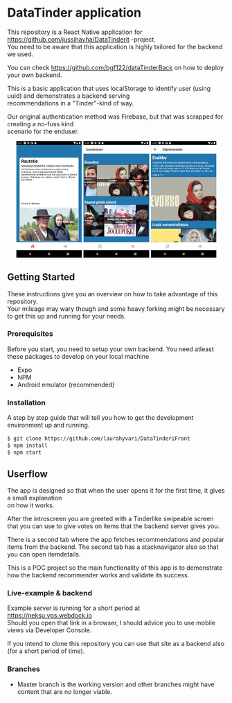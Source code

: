 # DataTinder application

This repository is a React Native application for https://github.com/jussihayha/DataTinderit -project.  
You need to be aware that this application is highly tailored for the backend we used.

You can check https://github.com/bgf122/dataTinderBack on how to deploy your own backend.

This is a basic application that uses localStorage to identify user (using uuid) and demonstrates a backend serving  
recommendations in a "Tinder"-kind of way.

Our original authentication method was Firebase, but that was scrapped for creating a no-fuss kind  
scenario for the enduser.

<p align="center">
    <img src="./components/images/HomeScreen.png" width="30%">
    <img src="./components/images/ListScreen.png" width="30%">
    <img src="./components/images/ProgramDetails.png" width="30%">
</p>
  
## Getting Started

These instructions give you an overview on how to take advantage of this repository.  
Your mileage may wary though and some heavy forking might be necessary to get this up and running for your needs.

### Prerequisites

Before you start, you need to setup your own backend. 
You need atleast these packages to develop on your local machine

* Expo
* NPM
* Android emulator (recommended)




### Installation

A step by step guide that will tell you how to get the development environment up and running.


```
$ git clone https://github.com/laurahyvari/DataTinderiFront
$ npm install
$ npm start
```



## Userflow

The app is designed so that when the user opens it for the first time, it gives a small explanation  
on how it works.  
  
After the introscreen you are greeted with a Tinderlike swipeable screen that you can use to give votes
on items that the backend server gives you.

There is a second tab where the app fetches recommendations and popular items from the backend. 
The second tab has a stacknavigator also so that you can open itemdetails.

This is a POC project so the main functionality of this app is to demonstrate how the backend recommender works
and validate its success.



### Live-example & backend

Example server is running for a short period at https://neksu.vps.webdock.io  
Should you open that link in a browser, I should advice you to use mobile views via Developer Console.

If you intend to clone this repository you can use that site as a backend also (for a short period of time).

### Branches

* Master branch is the working version and other branches might have content that are no longer viable.

